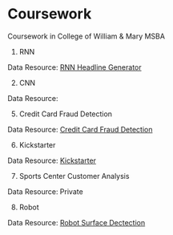 # Coursework
Coursework in College of William &amp; Mary MSBA

1. RNN

Data Resource: [RNN Headline Generator](https://www.kaggle.com/therohk/million-headlines)

2. CNN

Data Resource:

5. Credit Card Fraud Detection

Data Resource: [Credit Card Fraud Detection](https://www.kaggle.com/uciml/default-of-credit-card-clients-dataset)

6. Kickstarter

Data Resource: [Kickstarter](https://www.kaggle.com/kemical/kickstarter-projects)

7. Sports Center Customer Analysis

Data Resource: Private

8. Robot

Data Resource: [Robot Surface Dectection](https://www.kaggle.com/c/career-con-2019/data)

